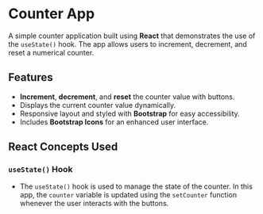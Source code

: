 # Counter App

A simple counter application built using **React** that demonstrates the use of the `useState()` hook. The app allows users to increment, decrement, and reset a numerical counter.

## Features

- **Increment**, **decrement**, and **reset** the counter value with buttons.
- Displays the current counter value dynamically.
- Responsive layout and styled with **Bootstrap** for easy accessibility.
- Includes **Bootstrap Icons** for an enhanced user interface.

## React Concepts Used

### `useState()` Hook

- The `useState()` hook is used to manage the state of the counter. In this app, the `counter` variable is updated using the `setCounter` function whenever the user interacts with the buttons.